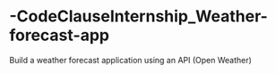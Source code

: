 # -CodeClauseInternship_Weather-forecast-app
Build a weather forecast application using an API (Open Weather)
